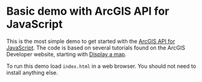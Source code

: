 # Basic demo with ArcGIS API for JavaScript

This is the most simple demo to get started with the [ArcGIS API for JavaScript](https://developers.arcgis.com/javascript/). The code is based on several tutorials found on the ArcGIS Developer website, starting with [Display a map](https://developers.arcgis.com/javascript/latest/display-a-map/).

To run this demo load `index.html` in a web browser. You should not need to install anything else.
